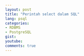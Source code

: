 ```yaml
---
layout: post
title: "Perintah select dalam SQL"
lang: psql
categories:
- RDBMS
- PostgreSQL
gist: 
youtube: 
comments: true
---
```


